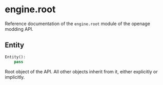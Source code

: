# engine.root

Reference documentation of the `engine.root` module of the openage modding API.

## Entity

```python
Entity():
    pass
```

Root object of the API. All other objects inherit from it, either explicitly or implicitly.

